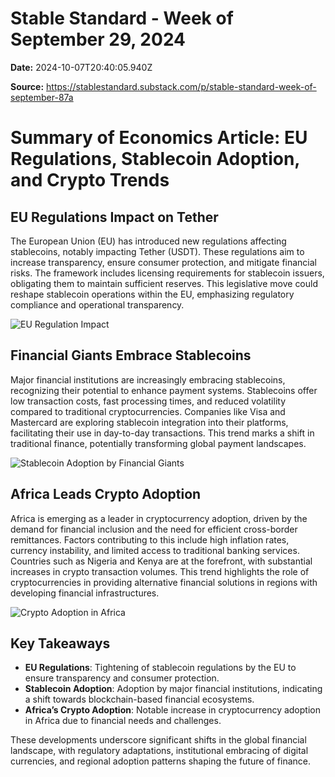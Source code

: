 # Stable Standard - Week of September 29, 2024

**Date:** 2024-10-07T20:40:05.940Z

**Source:** https://stablestandard.substack.com/p/stable-standard-week-of-september-87a

# Summary of Economics Article: EU Regulations, Stablecoin Adoption, and Crypto Trends

## EU Regulations Impact on Tether

The European Union (EU) has introduced new regulations affecting stablecoins, notably impacting Tether (USDT). These regulations aim to increase transparency, ensure consumer protection, and mitigate financial risks. The framework includes licensing requirements for stablecoin issuers, obligating them to maintain sufficient reserves. This legislative move could reshape stablecoin operations within the EU, emphasizing regulatory compliance and operational transparency.

![EU Regulation Impact](https://example.com/eu-stablecoin-regulations.jpg)

## Financial Giants Embrace Stablecoins

Major financial institutions are increasingly embracing stablecoins, recognizing their potential to enhance payment systems. Stablecoins offer low transaction costs, fast processing times, and reduced volatility compared to traditional cryptocurrencies. Companies like Visa and Mastercard are exploring stablecoin integration into their platforms, facilitating their use in day-to-day transactions. This trend marks a shift in traditional finance, potentially transforming global payment landscapes.

![Stablecoin Adoption by Financial Giants](https://example.com/stablecoin-adoption.jpg)

## Africa Leads Crypto Adoption

Africa is emerging as a leader in cryptocurrency adoption, driven by the demand for financial inclusion and the need for efficient cross-border remittances. Factors contributing to this include high inflation rates, currency instability, and limited access to traditional banking services. Countries such as Nigeria and Kenya are at the forefront, with substantial increases in crypto transaction volumes. This trend highlights the role of cryptocurrencies in providing alternative financial solutions in regions with developing financial infrastructures.

![Crypto Adoption in Africa](https://example.com/crypto-adoption-africa.jpg)

## Key Takeaways

- **EU Regulations**: Tightening of stablecoin regulations by the EU to ensure transparency and consumer protection.
- **Stablecoin Adoption**: Adoption by major financial institutions, indicating a shift towards blockchain-based financial ecosystems.
- **Africa’s Crypto Adoption**: Notable increase in cryptocurrency adoption in Africa due to financial needs and challenges.

These developments underscore significant shifts in the global financial landscape, with regulatory adaptations, institutional embracing of digital currencies, and regional adoption patterns shaping the future of finance.